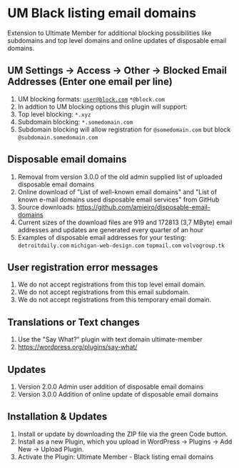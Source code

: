 # UM Black listing email domains
Extension to Ultimate Member for additional blocking possibilities like subdomains and top level domains and online updates of disposable email domains.

## UM Settings -> Access -> Other -> Blocked Email Addresses (Enter one email per line)
1. UM blocking formats: <code>user@block.com</code> <code>*@block.com</code> 
2. In addtion to UM blocking options this plugin will support:
3. Top level blocking: <code>*.xyz</code>
4. Subdomain blocking: <code>*.somedomain.com</code>
5. Subdomain blocking will allow registration for <code>@somedomain.com</code> but block <code>@subdomain.somedomain.com</code>

## Disposable email domains
1. Removal from version 3.0.0 of the old admin supplied list of uploaded disposable email domains
2. Online download of "List of well-known email domains" and "List of known e-mail domains used disposable email services" from GitHub
3. Source downloads: https://github.com/amieiro/disposable-email-domains
4. Current sizes of the download files are 919 and 172813 (3,7 MByte) email addresses and updates are generated every quarter of an hour
5. Examples of disposable email addresses for your testing:  <code>detroitdaily.com</code> <code>michigan-web-design.com</code> <code>topmail.com</code> <code>volvogroup.tk</code>

## User registration error messages
1. We do not accept registrations from this top level email domain.
2. We do not accept registrations from this email subdomain.
3. We do not accept registrations from this temporary email domain.

## Translations or Text changes
1. Use the "Say What?" plugin with text domain ultimate-member
2. https://wordpress.org/plugins/say-what/

## Updates
1. Version 2.0.0 Admin user addition of disposable email domains
2. Version 3.0.0 Addition of online update of disposable email domains

## Installation & Updates
1. Install or update by downloading the ZIP file via the green Code button.
2. Install as a new Plugin, which you upload in WordPress -> Plugins -> Add New -> Upload Plugin.
3. Activate the Plugin: Ultimate Member - Black listing email domains

